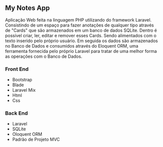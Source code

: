 ## My Notes App

Aplicação Web feita na linguagem PHP utilizando do framework Laravel. Consistindo
de um espaço para fazer anotações de qualquer tipo através de "Cards" que são armazenados em um banco de dados SQLite.
Dentro é possível criar, ler, editar e remover esses Cards. Sendo alimentados com o texto inserido pelo próprio usuário. Em seguida os dados são armazenados no Banco de Dados e consumidos através  do Eloquent ORM, uma ferramenta  fornecida pelo próprio Laravel para tratar de uma melhor forma as operações com o Banco de Dados.

<h3>Front End</h3>

<ul>
<li>Bootstrap</li>
<li>Blade</li>
<li>Laravel Mix</li>
<li>Html</li>
<li>Css</li>
</ul>

<h3>Back End</h3>

<ul>
<li>Laravel</li>
<li>SQLite</li>
<li>Oloquent ORM</li>
<li>Padrão de Projeto MVC</li>
</ul>
